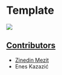 # Template

[<img src="https://discordapp.com/api/guilds/440055845552914433/widget.png" align="center">](https://discord.gg/MFzeztS)


## [Contributors](./.github/CONTRIBUTING.md)

* [Zinedin Mezit](https://github.com/lubenic4)
* Enes Kazazić
